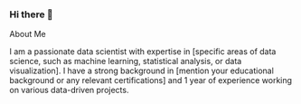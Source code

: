 ### Hi there 👋
About Me


I am a passionate data scientist with expertise in [specific areas of data science, such as machine learning, statistical analysis, or data visualization]. I have a strong background in [mention your educational background or any relevant certifications] and 1 year of experience working on various data-driven projects.


<!--
**Foyink/foyink** is a ✨ _special_ ✨ repository because its `README.md` (this file) appears on your GitHub profile.

Here are some ideas to get you started:

- 🔭 I’m currently working on ...
- 🌱 I’m currently learning ...
- 👯 I’m looking to collaborate on ...
- 🤔 I’m looking for help with ...
- 💬 Ask me about ...
- 📫 How to reach me: ...
- 😄 Pronouns: ...
- ⚡ Fun fact: ...
-->
